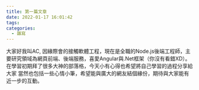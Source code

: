 ```yaml
---
title: 第一篇文章
date: 2022-01-17 16:01:42
tags:
categories:
  - 雜寫
---
```


大家好我叫AC, 因緣際會的接觸軟體工程，現在是全職的Node.js後端工程師，主要研究領域為網頁前端、後端服務，喜愛Angular與.Net框架（你沒有看錯XD）。
在學習初期拜了很多大神的部落格，今天小有心得也希望將自己學習的過程分享給大家
當然也包括一些心情小筆，希望能與廣大的網友結個緣份，期待與大家能有近一步的互動。
